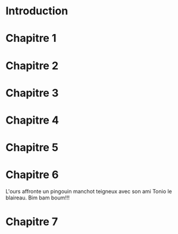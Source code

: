 # Introduction


# Chapitre 1 


# Chapitre 2


# Chapitre 3


# Chapitre 4


# Chapitre 5


# Chapitre 6
L'ours affronte un pingouin manchot teigneux
avec son ami Tonio le blaireau. Bim bam boum!!!

# Chapitre 7


